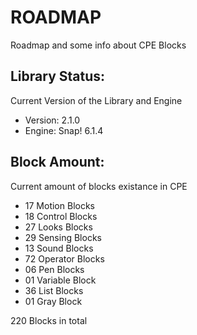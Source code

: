 # ROADMAP

Roadmap and some info about CPE Blocks

## Library Status:
Current Version of the Library and Engine
- Version: 2.1.0
- Engine: Snap! 6.1.4

## Block Amount:
Current amount of blocks existance in CPE
- 17 Motion Blocks
- 18 Control Blocks
- 27 Looks Blocks
- 29 Sensing Blocks
- 13 Sound Blocks
- 72 Operator Blocks
- 06 Pen Blocks
- 01 Variable Block
- 36 List Blocks
- 01 Gray Block

220 Blocks in total
